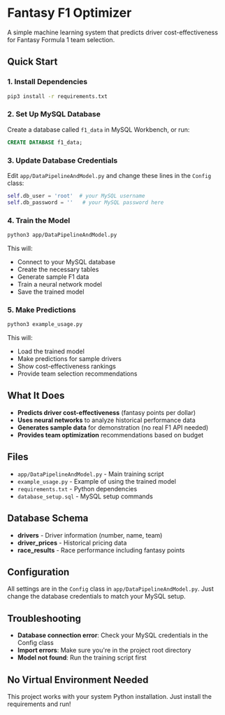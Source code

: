 # Fantasy F1 Optimizer

A simple machine learning system that predicts driver cost-effectiveness for Fantasy Formula 1 team selection.

## Quick Start

### 1. Install Dependencies

```bash
pip3 install -r requirements.txt
```

### 2. Set Up MySQL Database

Create a database called `f1_data` in MySQL Workbench, or run:

```sql
CREATE DATABASE f1_data;
```

### 3. Update Database Credentials

Edit `app/DataPipelineAndModel.py` and change these lines in the `Config` class:

```python
self.db_user = 'root'  # your MySQL username
self.db_password = ''   # your MySQL password here
```

### 4. Train the Model

```bash
python3 app/DataPipelineAndModel.py
```

This will:
- Connect to your MySQL database
- Create the necessary tables
- Generate sample F1 data
- Train a neural network model
- Save the trained model

### 5. Make Predictions

```bash
python3 example_usage.py
```

This will:
- Load the trained model
- Make predictions for sample drivers
- Show cost-effectiveness rankings
- Provide team selection recommendations

## What It Does

- **Predicts driver cost-effectiveness** (fantasy points per dollar)
- **Uses neural networks** to analyze historical performance data
- **Generates sample data** for demonstration (no real F1 API needed)
- **Provides team optimization** recommendations based on budget

## Files

- `app/DataPipelineAndModel.py` - Main training script
- `example_usage.py` - Example of using the trained model
- `requirements.txt` - Python dependencies
- `database_setup.sql` - MySQL setup commands

## Database Schema

- **drivers** - Driver information (number, name, team)
- **driver_prices** - Historical pricing data
- **race_results** - Race performance including fantasy points

## Configuration

All settings are in the `Config` class in `app/DataPipelineAndModel.py`. Just change the database credentials to match your MySQL setup.

## Troubleshooting

- **Database connection error**: Check your MySQL credentials in the Config class
- **Import errors**: Make sure you're in the project root directory
- **Model not found**: Run the training script first

## No Virtual Environment Needed

This project works with your system Python installation. Just install the requirements and run!